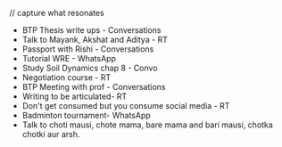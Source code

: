 // capture what resonates
- BTP Thesis write ups - Conversations
- Talk to Mayank, Akshat and Aditya - RT
- Passport with Rishi - Conversations 
- Tutorial WRE - WhatsApp
- Study Soil Dynamics chap 8 - Convo
- Negotiation course - RT
- BTP Meeting with prof - Conversations
- Writing to be articulated- RT
- Don't get consumed but you consume social media - RT
- Badminton tournament- WhatsApp 
- Talk to choti mausi, chote mama, bare mama and bari mausi, chotka chotki aur arsh.